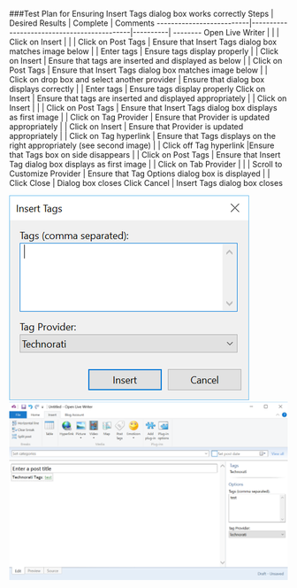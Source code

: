 ###Test Plan for Ensuring Insert Tags dialog box works correctly
Steps                  | Desired Results                | Complete | Comments
--------------------------|--------------------------------------------|----------| --------
Open Live Writer | | | 
Click on Insert | | |
Click on Post Tags | Ensure that Insert Tags dialog box matches image below  | | 
Enter tags | Ensure tags display properly | | 
Click on Insert | Ensure that tags are inserted and displayed as below | | 
Click on Post Tags | Ensure that Insert Tags dialog box matches image below   | | 
Click on drop box and select another provider | Ensure that dialog box displays correctly | | 
Enter tags | Ensure tags display properly
Click on Insert | Ensure that tags are inserted and displayed appropriately | |
Click on Insert | | |
Click on Post Tags | Ensure that Insert Tags dialog box displays as first image  | |
Click on Tag Provider | Ensure that Provider is updated appropriately | |
Click on Insert | Ensure that Provider is updated appropriately | |
Click on Tag hyperlink | Ensure that Tags displays on the right appropriately (see second image) | | 
Click off Tag hyperlink |Ensure that Tags box on side disappears | | 
Click on Post Tags | Ensure that Insert Tag dialog box displays as first image | | 
Click on Tab Provider | | | 
Scroll to Customize Provider | Ensure that Tag Options dialog box is displayed | |
Click Close | Dialog box closes
Click Cancel | Insert Tags dialog box closes

![Insert tags dialog box](images/insertTags.png)
![Insert tags post](images/insertTagsPost.png)